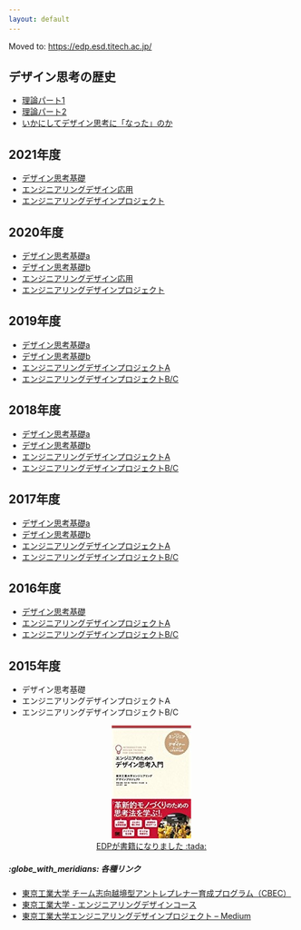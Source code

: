 ```yaml
---
layout: default
---
```


<div class="row">

<div class="col-md-7">

<div class="alert alert-danger" role="alert">
Moved to: <a href="https://edp.esd.titech.ac.jp/">https://edp.esd.titech.ac.jp/</a>
</div>

<h2>デザイン思考の歴史</h2>

<ul>
<li><a href="https://medium.com/titech-eng-and-design/%E3%83%87%E3%82%B6%E3%82%A4%E3%83%B3%E6%80%9D%E8%80%83%E3%81%AE%E6%AD%B4%E5%8F%B2-%E7%90%86%E8%AB%96%E3%83%91%E3%83%BC%E3%83%881-e8ef02195fbe">理論パート1</a></li>
<li><a href="https://medium.com/titech-eng-and-design/%E3%83%87%E3%82%B6%E3%82%A4%E3%83%B3%E6%80%9D%E8%80%83%E3%81%AE%E6%AD%B4%E5%8F%B2-%E7%90%86%E8%AB%96%E3%83%91%E3%83%BC%E3%83%882-5b9cb1229064">理論パート2</a></li>
<li><a href="https://medium.com/titech-eng-and-design/%E3%83%87%E3%82%B6%E3%82%A4%E3%83%B3%E6%80%9D%E8%80%83%E3%81%AE%E6%AD%B4%E5%8F%B2-%E3%81%84%E3%81%8B%E3%81%AB%E3%81%97%E3%81%A6%E3%83%87%E3%82%B6%E3%82%A4%E3%83%B3%E6%80%9D%E8%80%83%E3%81%AB-%E3%81%AA%E3%81%A3%E3%81%9F-%E3%81%AE%E3%81%8B-9949a1b79c79">いかにしてデザイン思考に「なった」のか</a></li>
</ul>

<h2>2021年度</h2>
<ul>
<li><a href="/2021-dtf/">デザイン思考基礎</a></li>
<li><a href="/2021-eda/">エンジニアリングデザイン応用</a></li>
<li><a href="/2021-edp/">エンジニアリングデザインプロジェクト</a></li>
</ul>

<h2>2020年度</h2>
<ul>
<li><a href="/2020-dtf-a/">デザイン思考基礎a</a></li>
<li><a href="/2020-dtf-b/">デザイン思考基礎b</a></li>
<li><a href="/2020-eda/">エンジニアリングデザイン応用</a></li>
<li><a href="/2020-edp/">エンジニアリングデザインプロジェクト</a></li>
</ul>


<h2>2019年度</h2>
<ul>
<li><a href="/2019-dtf-a/">デザイン思考基礎a</a></li>
<li><a href="/2019-dtf-b/">デザイン思考基礎b</a></li>
<li><a href="/2019-edp-a/">エンジニアリングデザインプロジェクトA</a></li>
<li><a href="/2019-edp-bc/">エンジニアリングデザインプロジェクトB/C</a></li>
</ul>


<h2>2018年度</h2>
<ul>
<li><a href="/2018-dtf-a/">デザイン思考基礎a</a></li>
<li><a href="/2018-dtf-b/">デザイン思考基礎b</a></li>
<li><a href="/2018-edp-a/">エンジニアリングデザインプロジェクトA</a></li>
<li><a href="/2018-edp-bc/">エンジニアリングデザインプロジェクトB/C</a></li>
</ul>


<h2>2017年度</h2>
<ul>
<li><a href="/2017-dtf-a/">デザイン思考基礎a</a></li>
<li><a href="/2017-dtf-b/">デザイン思考基礎b</a></li>
<li><a href="/2017-edp-a/">エンジニアリングデザインプロジェクトA</a></li>
<li><a href="/2017-edp-bc/">エンジニアリングデザインプロジェクトB/C</a></li>
</ul>

<h2>2016年度</h2>
<ul>
<li><a href="/2016-dtf/">デザイン思考基礎</a></li>
<li><a href="/2016-edp-a/">エンジニアリングデザインプロジェクトA</a></li>
<li><a href="/2016-edp-bc/">エンジニアリングデザインプロジェクトB/C</a></li>
</ul>


<h2>2015年度</h2>
<ul>
<li>デザイン思考基礎</li>
<li>エンジニアリングデザインプロジェクトA</li>
<li>エンジニアリングデザインプロジェクトB/C</li>
</ul>

</div>

<div class="col-md-5">

<!-- <div class="panel panel-default">
 !--   <div class="panel-heading">イベント情報</div>
 !--   <div class="panel-body">
 !--   </div>
 !-- </div> -->


<div class="card">
  <div class="card-body">
    <p class="card-text"  style="text-align:center;">
<a href="http://www.shoeisha.co.jp/book/detail/9784798153858"><img src="images/edp-book.jpg" alt="edp book" /><br />EDPが書籍になりました :tada: </a>
	</p>
  </div>
</div>

<div class="card">
  <div class="card-body">
    <h5 class="card-title">:globe_with_meridians: 各種リンク</h5>
    <p class="card-text"  style="text-align:center;">
<ul>
<li><a href="http://www.eng.titech.ac.jp/~cbe/">東京工業大学 チーム志向越境型アントレプレナー育成プログラム（CBEC）</a></li>
<li><a href="http://www.esd.titech.ac.jp/">東京工業大学 - エンジニアリングデザインコース</a></li>
<li><a href="https://medium.com/titech-eng-and-design">東京工業大学エンジニアリングデザインプロジェクト – Medium</a></li>
</ul>
	</p>
  </div>
</div>

</div>

</div>
